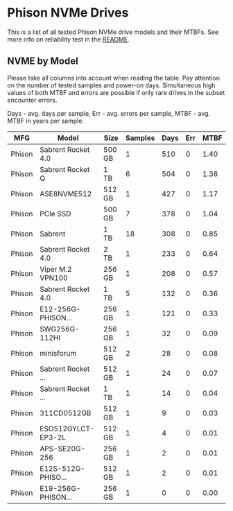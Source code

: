 Phison NVMe Drives
==================

This is a list of all tested Phison NVMe drive models and their MTBFs. See more
info on reliability test in the [README](https://github.com/bsdhw/SMART).

NVME by Model
------------

Please take all columns into account when reading the table. Pay attention on the
number of tested samples and power-on days. Simultaneous high values of both MTBF
and errors are possible if only rare drives in the subset encounter errors.

Days - avg. days per sample,
Err  - avg. errors per sample,
MTBF - avg. MTBF in years per sample.

| MFG       | Model              | Size   | Samples | Days  | Err   | MTBF |
|-----------|--------------------|--------|---------|-------|-------|------|
| Phison    | Sabrent Rocket 4.0 | 500 GB | 1       | 510   | 0     | 1.40   |
| Phison    | Sabrent Rocket Q   | 1 TB   | 6       | 504   | 0     | 1.38   |
| Phison    | ASE8NVME512        | 512 GB | 1       | 427   | 0     | 1.17   |
| Phison    | PCIe SSD           | 500 GB | 7       | 378   | 0     | 1.04   |
| Phison    | Sabrent            | 1 TB   | 18      | 308   | 0     | 0.85   |
| Phison    | Sabrent Rocket 4.0 | 2 TB   | 1       | 233   | 0     | 0.64   |
| Phison    | Viper M.2 VPN100   | 256 GB | 1       | 208   | 0     | 0.57   |
| Phison    | Sabrent Rocket 4.0 | 1 TB   | 5       | 132   | 0     | 0.36   |
| Phison    | E12-256G-PHISON... | 256 GB | 1       | 121   | 0     | 0.33   |
| Phison    | SWG256G-112HI      | 256 GB | 1       | 32    | 0     | 0.09   |
| Phison    | minisforum         | 512 GB | 2       | 28    | 0     | 0.08   |
| Phison    | Sabrent Rocket ... | 512 GB | 1       | 24    | 0     | 0.07   |
| Phison    | Sabrent Rocket ... | 1 TB   | 1       | 14    | 0     | 0.04   |
| Phison    | 311CD0512GB        | 512 GB | 1       | 9     | 0     | 0.03   |
| Phison    | ESO512GYLCT-EP3-2L | 512 GB | 1       | 4     | 0     | 0.01   |
| Phison    | APS-SE20G-256      | 256 GB | 1       | 2     | 0     | 0.01   |
| Phison    | E12S-512G-PHISO... | 512 GB | 1       | 2     | 0     | 0.01   |
| Phison    | E19-256G-PHISON... | 256 GB | 1       | 0     | 0     | 0.00   |
